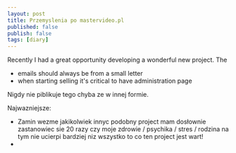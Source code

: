 ```yaml
---
layout: post
title: Przemyslenia po mastervideo.pl
published: false
publish: false
tags: [diary]
---
```


Recently I had a great opportunity developing a wonderful new project. The

-   emails should always be from a small letter
-   when starting selling it's critical to have administration page

Nigdy nie piblikuje tego chyba ze w innej formie.

Najwazniejsze:

-   Zamin wezme jakikolwiek innyc podobny project mam dosłownie zastanowiec sie 20 razy czy moje zdrowie / psychika / stres / rodzina na tym nie ucierpi bardziej niz wszystko to co ten project jest wart!
-

